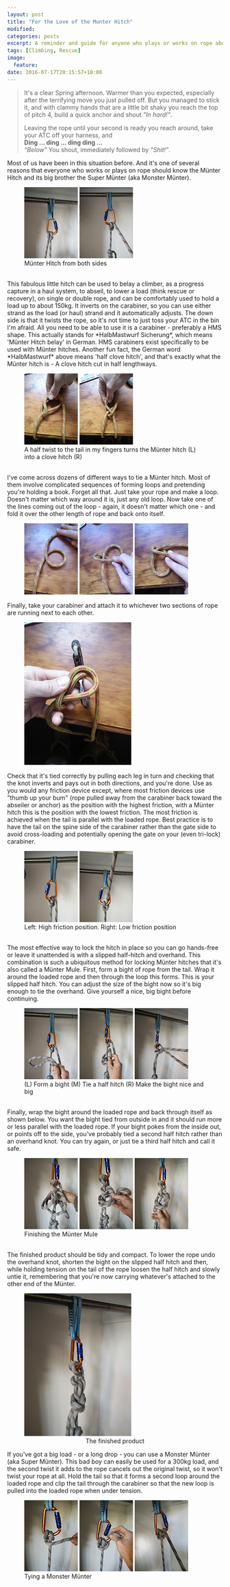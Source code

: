 ```yaml
---
layout: post
title: "For the Love of the Munter Hitch"
modified:
categories: posts
excerpt: A reminder and guide for anyone who plays or works on rope about the fabulous Münter Hitch
tags: [Climbing, Rescue]
image:
  feature:
date: 2016-07-17T20:15:57+10:00
---
```

>
> It's a clear Spring afternoon. Warmer than you expected, especially after the terrifying move you just pulled off. But you managed to stick it, and with clammy hands that are a little bit shaky you reach the top of pitch 4, build a quick anchor and shout *"In hard!"*.
>
> Leaving the rope until your second is ready you reach around, take your ATC off your harness, and<br />
> **Ding ... ding ... ding ding ...**<br />
> *"Below"* You shout, immediately followed by *"Shit!"*.
>

 Most of us have been in this situation before. And it's one of several reasons that everyone who works or plays on rope should know the Münter Hitch and its big brother the Super Münter (aka Monster Münter).

<figure class="half">
	<a href="/images/2016-munter/munter-1.jpg"><img src="/images/2016-munter/munter-1-thumb.jpg" /></a>
	<a href="/images/2016-munter/munter-2.jpg"><img src="/images/2016-munter/munter-2-thumb.jpg" /></a>
	<figcaption>Münter Hitch from both sides</figcaption>
</figure>

<br />
This fabulous little hitch can be used to belay a climber, as a progress capture in a haul system, to abseil, to lower a load (think rescue or recovery), on single or double rope, and can be comfortably used to hold a load up to about 150kg. It inverts on the carabiner, so you can use either strand as the load (or haul) strand and it automatically adjusts. The down side is that it twists the rope, so it's not time to just toss your ATC in the bin I'm afraid.
All you need to be able to use it is a carabiner - preferably a HMS shape. This actually stands for *HalbMastwurf Sicherung*, which means 'Münter Hitch belay' in German. HMS carabiners exist specifically to be used with Münter hitches. Another fun fact, the German word *HalbMastwurf* above means 'half clove hitch', and that's exactly what the Münter hitch is - A clove hitch cut in half lengthways.

<figure class="half">
	<a href="/images/2016-munter/munter-3.jpg"><img src="/images/2016-munter/munter-3-thumb.jpg" /></a>
	<a href="/images/2016-munter/munter-4.jpg"><img src="/images/2016-munter/munter-4-thumb.jpg" /></a>
	<figcaption>A half twist to the tail in my fingers turns the Münter hitch (L) into a clove hitch (R)</figcaption>
</figure>

<br />
I've come across dozens of different ways to tie a Münter hitch. Most of them involve complicated sequences of forming loops and pretending you're holding a book. Forget all that. Just take your rope and make a loop. Doesn't matter which way around it is, just any old loop.
Now take one of the lines coming out of the loop - again, it doesn't matter which one - and fold it over the other length of rope and back onto itself.
<figure class="third">
	<a href="/images/2016-munter/munter-5.jpg"><img src="/images/2016-munter/munter-5-thumb.jpg" /></a>
	<a href="/images/2016-munter/munter-6.jpg"><img src="/images/2016-munter/munter-6-thumb.jpg" /></a>
	<a href="/images/2016-munter/munter-7.jpg"><img src="/images/2016-munter/munter-7-thumb.jpg" /></a>
</figure>

Finally, take your carabiner and attach it to whichever two sections of rope are running next to each other.
<figure>
	<a href="/images/2016-munter/munter-8.jpg"><img class="centered-image" src="/images/2016-munter/munter-8-thumb.jpg" /></a>
</figure>
Check that it's tied correctly by pulling each leg in turn and checking that the knot inverts and pays out in both directions, and you're done. Use as you would any friction device except, where most friction devices use "thumb up your bum" (rope pulled away from the carabiner back toward the abseiler or anchor) as the position with the highest friction, with a Münter hitch this is the position with the lowest friction. The most friction is achieved when the tail is parallel with the loaded rope.
Best practice is to have the tail on the spine side of the carabiner rather than the gate side to avoid cross-loading and potentially opening the gate on your (even tri-lock) carabiner.

<figure class="half">
	<a href="/images/2016-munter/munter-9.jpg"><img src="/images/2016-munter/munter-9-thumb.jpg" /></a>
	<a href="/images/2016-munter/munter-10.jpg"><img src="/images/2016-munter/munter-10-thumb.jpg" /></a>
	<figcaption>Left: High friction position. Right: Low friction position</figcaption>
</figure>

<br />
The most effective way to lock the hitch in place so you can go hands-free or leave it unattended is with a slipped half-hitch and overhand. This combination is such a ubiquitous method for locking Münter hitches that it's also called a Münter Mule.
First, form a bight of rope from the tail. Wrap it around the loaded rope and then through the loop this forms. This is your slipped half hitch. You can adjust the size of the bight now so it's big enough to tie the overhand. Give yourself a nice, big bight before continuing.

<figure class="third">
	<a href="/images/2016-munter/munter-11.jpg"><img src="/images/2016-munter/munter-11-thumb.jpg" /></a>
	<a href="/images/2016-munter/munter-12.jpg"><img src="/images/2016-munter/munter-12-thumb.jpg" /></a>
	<a href="/images/2016-munter/munter-13.jpg"><img src="/images/2016-munter/munter-13-thumb.jpg" /></a>
	<figcaption>(L) Form a bight (M) Tie a half hitch (R) Make the bight nice and big</figcaption>
</figure>

<br />
Finally, wrap the bight around the loaded rope and back through itself as shown below. You want the bight tied from outside in and it should run more or less parallel with the loaded rope. If your bight pokes from the inside out, or points off to the side, you've probably tied a second half hitch rather than an overhand knot. You can try again, or just tie a third half hitch and call it safe.

<figure class="third">
	<a href="/images/2016-munter/munter-14.jpg"><img src="/images/2016-munter/munter-14-thumb.jpg" /></a>
	<a href="/images/2016-munter/munter-15.jpg"><img src="/images/2016-munter/munter-15-thumb.jpg" /></a>
	<a href="/images/2016-munter/munter-16.jpg"><img src="/images/2016-munter/munter-16-thumb.jpg" /></a>
	<figcaption>Finishing the Münter Mule</figcaption>
</figure>

<br />
The finished product should be tidy and compact. To lower the rope undo the overhand knot, shorten the bight on the slipped half hitch and then, while holding tension on the tail of the rope loosen the half hitch and slowly untie it, remembering that you're now carrying whatever's attached to the other end of the Münter.
<figure>
	<a href="/images/2016-munter/munter-17.jpg"><img class="centered-image" src="/images/2016-munter/munter-17-thumb.jpg" /></a>
	<figcaption style="text-align:center">The finished product</figcaption>
</figure>

If you've got a big load - or a long drop - you can use a Monster Münter (aka Super Münter). This bad boy can easily be used for a 300kg load, and the second twist it adds to the rope cancels out the original twist, so it won't twist your rope at all.
Hold the tail so that it forms a second loop around the loaded rope and clip the tail through the carabiner so that the new loop is pulled into the loaded rope when under tension.

<figure class="third">
	<a href="/images/2016-munter/munter-18.jpg"><img src="/images/2016-munter/munter-18-thumb.jpg" /></a>
	<a href="/images/2016-munter/munter-19.jpg"><img src="/images/2016-munter/munter-19-thumb.jpg" /></a>
	<a href="/images/2016-munter/munter-20.jpg"><img src="/images/2016-munter/munter-20-thumb.jpg" /></a>
	<figcaption>Tying a Monster Münter</figcaption>
</figure>
